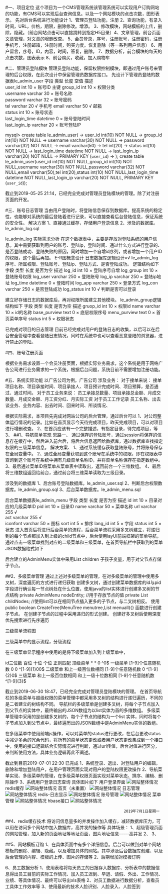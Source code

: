 #一、项目定位
这个项目为一个CMS管理系统该管理系统可以实现用户订购网站的功能，有CMS可以实现后台查询信息。以及一个网站模块的点击次数，图形表示。
先对后台系统进行功能设计
1、管理员登陆功能，注册
2、查询功能，有录入时间，URL，价格，期限，删除修改。增添。
3、修改模块，网站模板的上传，删除，隐藏。（前台网站点击可以直接跳转到指定H5目录）4、文章管理，前台页面文章管理，对文章的增删改查。
5、会员登录，序号，注册账号，注册密码，注册手机号，注册邮箱，注册时间，购买力度。恢复删除（等一系列用户信息）
6、用户留言，序号，ID，内容，时间，答复，删除。
7、数据分析，前台模块的每天的点击次数，图表表示
8、前台购买，收藏，加入购物车

#二、管理员登陆模块
管理员登陆功能，保留权限控制模块，即通过用户账号来管理的后台权限，在此次设计中保留管理员数据库接口。
先设计下管理员登陆的数据表le_admin_user
字段	类型	长度	空值	描述	
user_id	int	10	×	账号ID	主键
group_id	int	10	×	权限分类	
username	varchar	30	×	账号名称	
password	varchar	32	×	账号密码	
tel	varchar	20	√	手机号	
email	varchar	50	√	邮箱	
status	int	10	×	账号状态	
last_login_time	datetime	0	×	账号登陆时间	
last_login_ip	varchar	20	×	账号登陆IP	

mysql> create table le_admin_user(
    -> user_id int(10) NOT NULL
    -> group_id int(10) NOT NULL
    -> username varchar(30) NOT NULL
    -> password varchar(32) NOT NULL
    -> email varchar(50)
    -> tel int(20)
    -> status int(10) NOT NULL
    -> last_login_time datetime NOT NULL
    -> last_login_ip varchar(20) NOT NULL
    -> PRIMARY KEY (`user_id`)
-> );
create table le_admin_user(user_id int(10) NOT NULL,group_id int(10) NOT NULL,username varchar(30) NOT NULL,password varchar(32) NOT NULL,email varchar(50),tel int(20),status int(10) NOT NULL,last_login_time datetime NOT NULL,last_login_ip varchar(20) NOT NULL, PRIMARY KEY (`user_id`));


截止到2019-05-25 21:14，已经完全完成对管理员登陆模块的管理。除了对注册页面的开发。

#三、账号日志管理
当由用户登陆时，将登陆信息保存到数据库。提高系统的稳定性，也能够对系统的最后登陆着进行记录，可以直接查看后台登陆信息，保证系统的安全性。
解决方案
1、直接通过缓存，存储用户登录信息
2、涉及的数据库。le_admin_log.sql

le_admin_log
实际需求分析
在这个数据表中，主要是存放对登陆系统的用户信息。其中需要获取到用户的账号、登陆ip，登陆时间、通过什么方式进行登录的、是否登陆成功、登陆失败的原因，同时增加一个自增id序列，或者增加一个用户ID的权限，这个最后再加。
E-R图概念设计
日志数据库逻辑设计×√
le_admin_log 序号、所属权限、登陆账号、登陆ip、登陆方式、是否登陆成功。
逻辑结构如下
字段	类型	长度	是否为空	描述
log_id	int	10	×	登陆序号自增
log_group	int	10	×	登陆账号权限
log_user	varchar	250	×	登陆账号
log_ip	varchar	250	×	登陆ip地址
log_time	datetime	0	×	登陆时间
log_app	varchar	250	×	登录方式
log_con	varchar	250	×	是否登陆成功
log_status	int	10	√	判断是否可以登录

建立好存储日志的数据库后，再对权限所属建立其他模块。
le_admin_group逻辑结构如下
字段	类型	长度	是否为空	描述
gruop_id	int	10	×	权限id
name	varchar	10	×	id的名称
base_purview	text	0	×	底层权限序号
menu_purview	text	0	×	首页菜单序号
status	int	5	×	权限状态

已完成对项目的日志管理
目前已经完成对用户的登陆日志的收集，以后可以在后台安全管理中查看登陆日志情况，同时在系统中也可以查看恶意登陆的浏览器，进行禁止的登陆。

#四、账号注册页面

根据业务需求设置一个会员注册页面，根据实际业务需求，这个系统是用于网络广告公司进行业务需求的一个系统，根据后台问题，系统目前不需要增加注册功能。

#五、系统实际功能
以广告公司为例。广告公司
涉及业务：
对于接单来说：
接单项目名称、项目承接时间、项目承接人、项目预计完成时间、项目预算，是否通过、通过时间。
对于员工业务来说：
员工承接总数量、项目承接总金额、月成交数量、月成交金额、月工资分红、月实际工资
对于员工工作记录
员工名称、出去谈业务、业务内容、出去时间、回来时间、所谈情况、


根据实际需求，本项目先完成对网站公司的后台管理，通过后台可以
1、对公司整体运行情况的记录。比如在首页显示今天待完成项目，昨天完成项目，可以对项目进行增删改查。
2、在首页应该有一个完整描述，有指定目录，待完成项目，等
3、
##1、导航菜单实现
思路一、
通过保存的登陆账号，通过session将保存的信息存在缓存中，然后进入前台后，将后台信息返回给数据库，通过数据库查找指定权限的三级菜单信息。
解决方案、
1、通过系统缓存获取登陆账号，并将账号保存在全局变量中。
2、通过全局变量获取到这个账号在系统中的权限，即在权限表中查询到这个账号在系统中拥有几级菜单名称ID，并将菜单名称保存在指定数组中。
3、最后通过菜单ID将菜单从菜单表中读取出，返回前台一个三维数组。
4、最后将三维数组返回给前台，通过前台将三维菜单读取为三级目录。

涉及到的数据库 
1、后台账号登陆数据库。le_admin_user.sql
2、判断后台权限数据库。le_admin_group.sql
3、后台菜单数据库。le_admin_menu.sql


后台菜单数据表le_admin_menu
字段	类型	长度	是否为空	描述
id	int	10	×	目录对应的几级菜单ID
pid	int	10	×	目录ID
name	varchar	50	×	菜单名称
url	varchar	255	√	
act	varchar	255	√	
iconfont	varchar	50	×	图标
sort	int	5	×	排序
lang_id	int	5	×	字段
status	int	5	×	状态
进入首页后将进行后台菜单的流程，后台菜单流程采用多叉树建立，将递归到的每个节点都加入到上级的child节点中，后台使用layUI前端框架的菜单导航，通过点击一级菜单找到对应的二级菜单和三级菜单，在首页导航栏中获取到的菜单JSON数据格式如下

后台建立的AdminMenu实体中采用List<AdminMenu> children 子孩子变量，用于对父节点存储子节点。


##2、多级菜单管理
通过上述对多级菜单的管理，在对多级菜单的管理中使用多叉树，深度遍历的方式进行递归获取
创建多叉树，通过创建菜单数据库的id与pid字段进行确认每一节点树处在什么位置，使用java的list实体进行创建多叉树的节点结构
private AdminMenu nodeEntity;   //用于存放节点的值
private List<MenuTree> childNodes;  //使用list可以在相同节点插入更多的子节点，与二叉树相反。
使用public boolean CreateTree(MenuTree menutree,List<AdminMenu> menuall){}
函数进行创建子节点。
在创建子节点的过程中采用递归的形式创建。
创建好多叉树后使用深度优先搜索进行先序遍历

三级菜单流程图

三级菜单中的显示流程，分级流程

在三级菜单显示程序中使用的是将下级菜单加入到上级菜单中，




id三位数	百位	十位	个位	正则匹配
顶级菜单	*	*	0	^0$
一级菜单	[1-9]个任意随机数	0	0	^[1-9]{1}00$
二级菜单	和上一级百位数相同	[1-9]个任意随机数	0	^[1-9]{2}0$
三级菜单	和上一级百位数相同	和上一级十位数相同	[1-9]个任意随机数	^[1-9]{3}$



截止到2019-06-30 18:47，已经完全完成对管理员登陆模块的管理。
在首页导航栏的多级菜单与超级权限的菜单管理中都采用多叉树的结构进行递归遍历，不同的是二者建立的树结构不同。
导航栏的多级菜单是创建多叉树，将每个子节点加入到父节点的实体中，最终输出的JSON数组为以list实体为首的多维数组。
多级菜单管理中采用的是创建多叉树的，每个子节点的结构为一个list<AdminMenu> 实体，同时将每个子节点加入到父节点中，最终遍历出的JSON数组中是AdminMenu实体的数组。


在多级菜单中使用前端js操作，可以对菜单的status进行更改，在后台更改status中减少多余的冗余代码，将所有的菜单状态更改或者用户状态更改集成到一个接口中，使用的接口逻辑结合实际情况进行判断，通过url传值，后台对值进行区分，来判断使用方法，具体业务逻辑再此不阐述。

截止到目前2019-07-01 22:30
已完成
1、系统登录、退出、对登陆用户的编辑，删除和增加登陆用户，在用户管理页面实现对用户的登陆权限更改操作
2、导航菜单实现、多级菜单的管理，在多级菜单权限页面实现对菜单状态、排序、编辑、删除操作
3、系统用户登录日志查询
具体图片如下
用户登录界面
![网站整体情况](https://github.com/Concealed0/Super-CMS/blob/master/Images/log-001.png)
redis缓存
![网站整体情况](https://github.com/Concealed0/Super-CMS/blob/master/Images/redis-001.png)
首页（未重置）
![网站整体情况](https://github.com/Concealed0/Super-CMS/blob/master/Images/home-001.png)
日志管理
![网站整体情况](https://github.com/Concealed0/Super-CMS/blob/master/Images/log-001.png)
redis-日志显示
![网站整体情况](https://github.com/Concealed0/Super-CMS/blob/master/Images/redis-log-001.png)
账号管理
![网站整体情况](https://github.com/Concealed0/Super-CMS/blob/master/Images/account-001.png)
菜单管理
![网站整体情况](https://github.com/Concealed0/Super-CMS/blob/master/Images/menu-001.png)
hbase接口
![网站整体情况](https://github.com/Concealed0/Super-CMS/blob/master/Images/hbase-001.png)



                    
                                                         2019年7月1日星期一


##4、redis缓存技术
将访问信息量多的并发操作加入缓存，减轻数据库压力，可以用在访问多个网站中加入数据库，高并发的操作等
具体场景：
1、超级管理页面的网站管理，加入新的页面地址等地址页面，图片地址信息-----高并发
2、
3、

##5、网站模板订购
1、在具体页面中有多个详细信息。后台可以做到对单个网站模板的删除、编辑、隐藏。以及增加具体的网站。其中涉及后台数据库创建、以及后台管理的内容、模板的上传、图片的存储等
2、后期增加对模板订购

6、员工数据分析
1、使用表格将每天员工的日报存入数据库、分析表中的数据信息得出员工目前的实际工作情况、加入员工迟到、早退、请假、外出、工作情况、业绩、等具体情况、最终可以导出xls表格
2、对员工数据进行数据分析，查看员工具体工作效率等
3、使用最新的技术人脸识别、人脸录入、人脸签到
